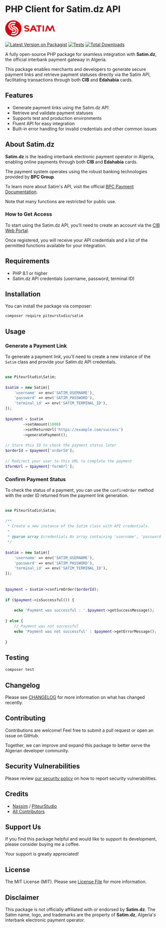 # PHP Client for Satim.dz API

![Satim logo](images/satim.png)

[![Latest Version on Packagist](https://img.shields.io/packagist/v/piteurstudio/php-satim.svg?style=flat-square)](https://packagist.org/packages/piteurstudio/php-satim)
[![Tests](https://img.shields.io/github/actions/workflow/status/piteurstudio/php-satim/run-tests.yml?branch=main&label=tests&style=flat-square)](https://github.com/piteurstudio/php-satim/actions/workflows/run-tests.yml)
[![Total Downloads](https://img.shields.io/packagist/dt/piteurstudio/php-satim.svg?style=flat-square)](https://packagist.org/packages/piteurstudio/php-satim)


A fully open-source PHP package for seamless integration with **Satim.dz**, the official interbank payment gateway in Algeria. 

This package enables merchants and developers to generate secure payment links and retrieve payment statuses directly via the Satim API, facilitating transactions through both **CIB** and **Edahabia** cards.


## Features
- Generate payment links using the Satim.dz API
- Retrieve and validate payment statuses
- Supports test and production environments
- Fluent API for easy integration
- Built-in error handling for invalid credentials and other common issues

## About Satim.dz
**Satim.dz** is the leading interbank electronic payment operator in Algeria, enabling online payments through both **CIB** and **Edahabia** cards. 

The payment system operates using the robust banking technologies provided by **BPC Group**.

To learn more about Satim's API, visit the official [BPC Payment Documentation](https://dev.bpcbt.com/en/integration/api/rest/rest.html#api_overview). 

Note that many functions are restricted for public use.

### How to Get Access
To start using the Satim.dz API, you’ll need to create an account via the [CIB Web Portal](https://www.cibweb.dz/). 

Once registered, you will receive your API credentials and a list of the permitted functions available for your integration.

## Requirements

- PHP 8.1 or higher
- Satim.dz API credentials (username, password, terminal ID)

## Installation

You can install the package via composer:

```bash
composer require piteurstudio/satim
```

## Usage

### Generate a Payment Link

To generate a payment link, you'll need to create a new instance of the `Satim` class and provide your Satim.dz API credentials.

```php
    
use PiteurStudio\Satim;

$satim = new Satim([
    'username' => env('SATIM_USERNAME'),
    'password' => env('SATIM_PASSWORD'),
    'terminal_id' => env('SATIM_TERMINAL_ID'),
]);

$payment = $satim
        ->setAmount(1000)
        ->setReturnUrl('https://example.com/success')
        ->generatePayment();

// Store this ID to check the payment status later
$orderId = $payment['orderId']; 

// Redirect your user to this URL to complete the payment
$formUrl = $payment['formUrl'];
```

### Confirm Payment Status

To check the status of a payment, you can use the `confirmOrder` method with the order ID returned from the payment link generation.

```php
    
use PiteurStudio\Satim;

/**
 * Create a new instance of the Satim class with API credentials.
 *
 * @param array $credentials An array containing 'username', 'password', and 'terminal_id'.
 */

$satim = new Satim([
    'username' => env('SATIM_USERNAME'),
    'password' => env('SATIM_PASSWORD'),
    'terminal_id' => env('SATIM_TERMINAL_ID'),
]);


$payment = $satim->confirmOrder($orderId);

if ($payment->isSuccessful()) {

    echo 'Payment was successful : '.$payment->getSuccessMessage();
    
} else {
    // Payment was not successful
    echo 'Payment was not successful' : $payment->getErrorMessage();
    
}
```

## Testing

```bash
composer test
```

## Changelog

Please see [CHANGELOG](CHANGELOG.md) for more information on what has changed recently.

## Contributing

Contributions are welcome! Feel free to submit a pull request or open an issue on GitHub. 

Together, we can improve and expand this package to better serve the Algerian developer community.

## Security Vulnerabilities

Please review [our security policy](../../security/policy) on how to report security vulnerabilities.

## Credits

- [Nassim](https://github.com/n4ss1m) / [PiteurStudio](https://github.com/PiteurStudio)
- [All Contributors](../../contributors)

## Support Us

If you find this package helpful and would like to support its development, please consider buying me a coffee. 

Your support is greatly appreciated!


## License

The MIT License (MIT). Please see [License File](LICENSE.md) for more information.

## Disclaimer
This package is not officially affiliated with or endorsed by **Satim.dz**. The Satim name, logo, and trademarks are the property of **Satim.dz**, Algeria's interbank electronic payment operator.

